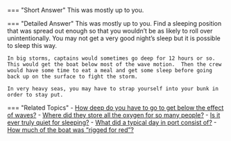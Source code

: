 
=== "Short Answer"
    This was mostly up to you.

=== "Detailed Answer"
    This was mostly up to you.  Find a sleeping position that was spread out enough so that you wouldn’t be as likely to roll over unintentionally.  You may not get a very good night’s sleep but it is possible to sleep this way.

    In big storms, captains would sometimes go deep for 12 hours or so.  This would get the boat below most of the wave motion.  Then the crew would have some time to eat a meal and get some sleep before going back up on the surface to fight the storm.

    In very heavy seas, you may have to strap yourself into your bunk in order to stay put.

=== "Related Topics"
    - [How deep do you have to go to get below the effect of waves?](../FAQs/how-deep-do-you-have-to-go-to-get-below-the-effect-of-waves.md)
    - [Where did they store all the oxygen for so many people?](../FAQs/where-did-they-store-all-the-oxygen-for-so-many-people.md)
    - [Is it ever truly quiet for sleeping?](../FAQs/is-it-ever-truly-quiet-for-sleeping.md)
    - [What did a typical day in port consist of?](../FAQs/what-did-a-typical-day-in-port-consist-of.md)
    - [How much of the boat was “rigged for red”?](../FAQs/how-much-of-the-boat-was-rigged-for-red.md)
